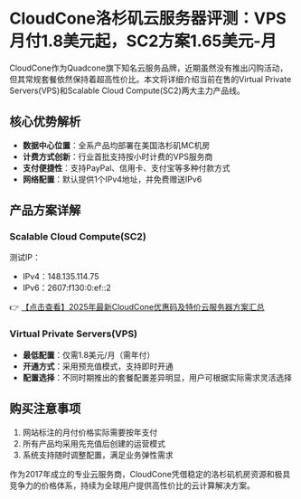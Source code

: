 # CloudCone洛杉矶云服务器评测：VPS月付1.8美元起，SC2方案1.65美元-月

CloudCone作为Quadcone旗下知名云服务品牌，近期虽然没有推出闪购活动，但其常规套餐依然保持着超高性价比。本文将详细介绍当前在售的Virtual Private Servers(VPS)和Scalable Cloud Compute(SC2)两大主力产品线。

## 核心优势解析

- **数据中心位置**：全系产品均部署在美国洛杉矶MC机房
- **计费方式创新**：行业首批支持按小时计费的VPS服务商
- **支付便捷性**：支持PayPal、信用卡、支付宝等多种付款方式
- **网络配置**：默认提供1个IPv4地址，并免费赠送IPv6

## 产品方案详解

### Scalable Cloud Compute(SC2)

测试IP：
- IPv4：148.135.114.75
- IPv6：2607:f130:0:ef::2

👉 [【点击查看】2025年最新CloudCone优惠码及特价云服务器方案汇总](https://bit.ly/Cloudcone)

### Virtual Private Servers(VPS)

- **最低配置**：仅需1.8美元/月（需年付）
- **开通方式**：采用预充值模式，支持即时开通
- **配置选择**：不同时期推出的套餐配置差异明显，用户可根据实际需求灵活选择

## 购买注意事项

1. 网站标注的月付价格实际需要按年支付
2. 所有产品均采用先充值后创建的运营模式
3. 系统支持随时调整配置，满足业务弹性需求

作为2017年成立的专业云服务商，CloudCone凭借稳定的洛杉矶机房资源和极具竞争力的价格体系，持续为全球用户提供高性价比的云计算解决方案。